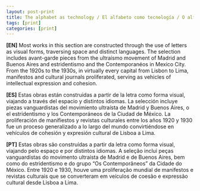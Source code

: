 ```yaml
---
layout: post-print
title: The alphabet as technology / El alfabeto como tecnología / O alfabeto como tecnologia
tags: [print]
categories: [print]
---
```


**[EN]** Most works in this section are constructed through the use of letters as visual forms, traversing space and distinct languages. The selection includes avant-garde pieces from the ultraísmo movement of Madrid and Buenos Aires and estridentismo and the Contemporanéos in Mexico City. From the 1920s to the 1930s, in virtually every capital from Lisbon to Lima, manifestos and cultural journals proliferated, serving as vehicles of intellectual expression and cohesion.

**[ES]** Estas obras están construidas a partir de la letra como forma visual, viajando a través del espacio y distintos idiomas. La selección incluye piezas vanguardistas del movimiento ultraísta de Madrid y Buenos Aires, o el estridentismo y los Contemporáneos de la Ciudad de México. La proliferación de manifiestos y revistas culturales entre los años 1920 y 1930 fue un proceso generalizado a lo largo del mundo convirtiéndose en vehículos de cohesión y expresión cultural de Lisboa a Lima.

**[PT]** Estas obras são construídas a partir da letra como forma visual, viajando pelo espaço e por distintos idiomas. A seleção inclui peças vanguardistas do movimento ultraísta de Madrid e de Buenos Aires, bem como do estridentismo e do grupo “Os Contemporâneos” da Cidade do México. Entre 1920 e 1930, houve uma proliferação mundial de manifestos e revistas culturais que se converteram em veículos de coesão e expressão cultural desde Lisboa a Lima.
